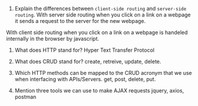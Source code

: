 1.  Explain the differences between `client-side routing` and `server-side routing`.
With server side routing when you click on a link on a webpage it sends a request to the server for the new webpage.

With client side routing when you click on a link on a webpage is handeled internally in the browser by javascript.

1.  What does HTTP stand for?
Hyper Text Transfer Protocol

1.  What does CRUD stand for?
create, retreive, update, delete.

1.  Which HTTP methods can be mapped to the CRUD acronym that we use when interfacing with APIs/Servers.
get, post, delete, put.

1.  Mention three tools we can use to make AJAX requests
jquery, axios, postman